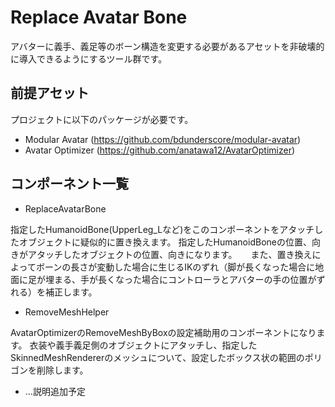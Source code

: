 Replace Avatar Bone
====

アバターに義手、義足等のボーン構造を変更する必要があるアセットを非破壊的に導入できるようにするツール群です。

## 前提アセット

プロジェクトに以下のパッケージが必要です。

* Modular Avatar (https://github.com/bdunderscore/modular-avatar)
* Avatar Optimizer (https://github.com/anatawa12/AvatarOptimizer)

## コンポーネント一覧

* ReplaceAvatarBone

指定したHumanoidBone(UpperLeg_Lなど)をこのコンポーネントをアタッチしたオブジェクトに疑似的に置き換えます。
指定したHumanoidBoneの位置、向きがアタッチしたオブジェクトの位置、向きになります。
　
また、置き換えによってボーンの長さが変動した場合に生じるIKのずれ（脚が長くなった場合に地面に足が埋まる、手が長くなった場合にコントローラとアバターの手の位置がずれる）を補正します。

* RemoveMeshHelper

AvatarOptimizerのRemoveMeshByBoxの設定補助用のコンポーネントになります。
衣装や義手義足側のオブジェクトにアタッチし、指定したSkinnedMeshRendererのメッシュについて、設定したボックス状の範囲のポリゴンを削除します。
* …説明追加予定